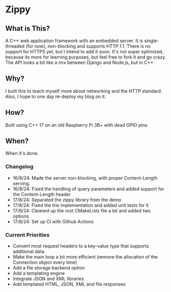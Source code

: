 # Zippy

## What is This?

A C++ web application framework with an embedded server. It is single-threaded (for now), non-blocking and supports HTTP 1.1. There is no support for HTTPS yet, but I intend to add it soon. It's not super optimized, because its more for learning purposes, but feel free to fork it and go crazy. The API looks a bit like a mix between Django and Node.js, but in C++.

## Why?

I built this to teach myself more about networking and the HTTP standard. Also, I hope to one day re-deploy my blog on it.

## How?

Built using C++ 17 on an old Raspberry Pi 3B+ with dead GPIO pins.

## When?

When it's done.

### Changelog

- 16/8/24: Made the server non-blocking, with proper Content-Length serving.
- 16/8/24: Fixed the handling of query parameters and added support for the Content-Length header
- 17/8/24: Separated the zippy library from the demo
- 17/8/24: Fixed the trie implementation and added unit tests for it
- 17/8/24: Cleaned up the root CMakeLists file a bit and added two options
- 17/8/24: Set up CI with Github Actions

### Current Priorities

- Convert most request headers to a key-value type that supports additional data
- Make the main loop a bit more efficient (remove the allocation of the Connection object every time)
- Add a file storage backend option
- Add a templating engine
- Integrate JSON and XML libraries
- Add templated HTML, JSON, XML and file responses